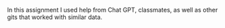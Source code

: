 
In this assignment I used help from Chat GPT, classmates, as well as other gits that worked with similar data. 
